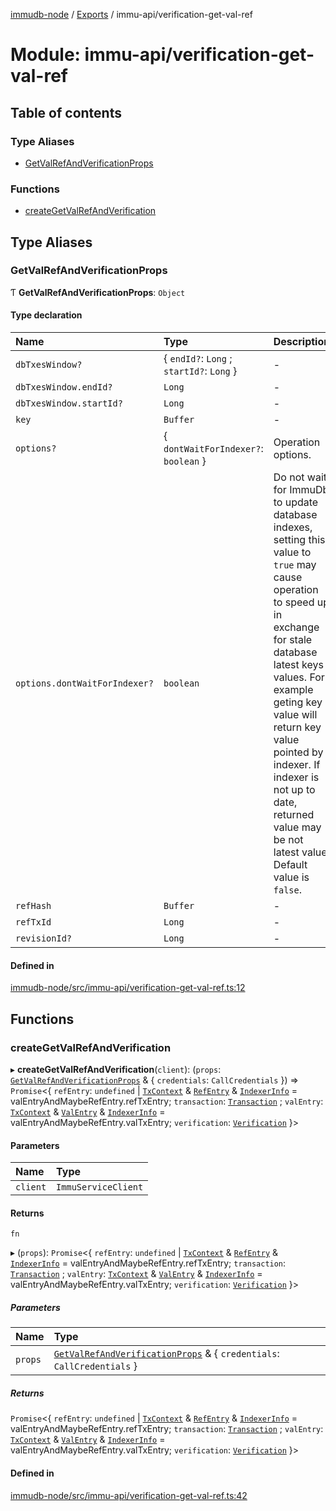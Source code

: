 [immudb-node](../README.md) / [Exports](../modules.md) / immu-api/verification-get-val-ref

# Module: immu-api/verification-get-val-ref

## Table of contents

### Type Aliases

- [GetValRefAndVerificationProps](immu_api_verification_get_val_ref.md#getvalrefandverificationprops)

### Functions

- [createGetValRefAndVerification](immu_api_verification_get_val_ref.md#creategetvalrefandverification)

## Type Aliases

### GetValRefAndVerificationProps

Ƭ **GetValRefAndVerificationProps**: `Object`

#### Type declaration

| Name | Type | Description |
| :------ | :------ | :------ |
| `dbTxesWindow?` | { `endId?`: `Long` ; `startId?`: `Long`  } | - |
| `dbTxesWindow.endId?` | `Long` | - |
| `dbTxesWindow.startId?` | `Long` | - |
| `key` | `Buffer` | - |
| `options?` | { `dontWaitForIndexer?`: `boolean`  } | Operation options. |
| `options.dontWaitForIndexer?` | `boolean` | Do not wait for ImmuDb to update database indexes, setting this  value to `true` may cause operation to speed up in exchange for  stale database latest keys values.    For example geting key value will return key value pointed by  indexer. If indexer is not up to date, returned value may be not  latest value.    Default value is `false`. |
| `refHash` | `Buffer` | - |
| `refTxId` | `Long` | - |
| `revisionId?` | `Long` | - |

#### Defined in

[immudb-node/src/immu-api/verification-get-val-ref.ts:12](https://github.com/user3232/node-immu-db/blob/30c0d74/immudb-node/src/immu-api/verification-get-val-ref.ts#L12)

## Functions

### createGetValRefAndVerification

▸ **createGetValRefAndVerification**(`client`): (`props`: [`GetValRefAndVerificationProps`](immu_api_verification_get_val_ref.md#getvalrefandverificationprops) & { `credentials`: `CallCredentials`  }) => `Promise`<{ `refEntry`: `undefined` \| [`TxContext`](types_TxEntry.md#txcontext) & [`RefEntry`](types_Entry.md#refentry) & [`IndexerInfo`](types_Indexer.md#indexerinfo) = valEntryAndMaybeRefEntry.refTxEntry; `transaction`: [`Transaction`](types_Transaction.md#transaction) ; `valEntry`: [`TxContext`](types_TxEntry.md#txcontext) & [`ValEntry`](types_Entry.md#valentry) & [`IndexerInfo`](types_Indexer.md#indexerinfo) = valEntryAndMaybeRefEntry.valTxEntry; `verification`: [`Verification`](types_Verification.md#verification)  }\>

#### Parameters

| Name | Type |
| :------ | :------ |
| `client` | `ImmuServiceClient` |

#### Returns

`fn`

▸ (`props`): `Promise`<{ `refEntry`: `undefined` \| [`TxContext`](types_TxEntry.md#txcontext) & [`RefEntry`](types_Entry.md#refentry) & [`IndexerInfo`](types_Indexer.md#indexerinfo) = valEntryAndMaybeRefEntry.refTxEntry; `transaction`: [`Transaction`](types_Transaction.md#transaction) ; `valEntry`: [`TxContext`](types_TxEntry.md#txcontext) & [`ValEntry`](types_Entry.md#valentry) & [`IndexerInfo`](types_Indexer.md#indexerinfo) = valEntryAndMaybeRefEntry.valTxEntry; `verification`: [`Verification`](types_Verification.md#verification)  }\>

##### Parameters

| Name | Type |
| :------ | :------ |
| `props` | [`GetValRefAndVerificationProps`](immu_api_verification_get_val_ref.md#getvalrefandverificationprops) & { `credentials`: `CallCredentials`  } |

##### Returns

`Promise`<{ `refEntry`: `undefined` \| [`TxContext`](types_TxEntry.md#txcontext) & [`RefEntry`](types_Entry.md#refentry) & [`IndexerInfo`](types_Indexer.md#indexerinfo) = valEntryAndMaybeRefEntry.refTxEntry; `transaction`: [`Transaction`](types_Transaction.md#transaction) ; `valEntry`: [`TxContext`](types_TxEntry.md#txcontext) & [`ValEntry`](types_Entry.md#valentry) & [`IndexerInfo`](types_Indexer.md#indexerinfo) = valEntryAndMaybeRefEntry.valTxEntry; `verification`: [`Verification`](types_Verification.md#verification)  }\>

#### Defined in

[immudb-node/src/immu-api/verification-get-val-ref.ts:42](https://github.com/user3232/node-immu-db/blob/30c0d74/immudb-node/src/immu-api/verification-get-val-ref.ts#L42)
